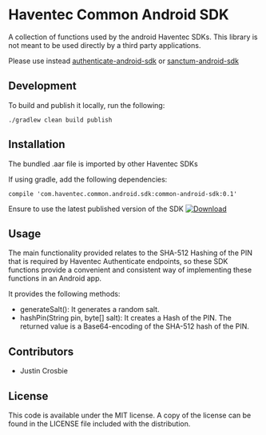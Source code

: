 # Haventec Common Android SDK

A collection of functions used by the android Haventec SDKs. This library is not meant to be used directly by a third party applications.

Please use instead [authenticate-android-sdk](https://github.com/Haventec/authenticate-android-sdk) or
[sanctum-android-sdk](https://github.com/Haventec/sanctum-android-sdk)


## Development
To build and publish it locally, run the following:
```
./gradlew clean build publish
```

## Installation

The bundled .aar file is imported by other Haventec SDKs

If using gradle, add the following dependencies:

```
compile 'com.haventec.common.android.sdk:common-android-sdk:0.1'
```

Ensure to use the latest published version of the SDK
[ ![Download](https://api.bintray.com/packages/haventec/maven/common-android-sdk/images/download.svg?version=0.1) ](https://bintray.com/haventec/maven/common-android-sdk/0.1/link)

## Usage

The main functionality provided relates to the SHA-512 Hashing of the PIN that is required by Haventec Authenticate endpoints,
so these SDK functions provide a convenient and consistent way of implementing these functions in an Android app.

It provides the following methods:
* generateSalt(): It generates a random salt.
* hashPin(String pin, byte[] salt): It creates a Hash of the PIN. The returned value is a Base64-encoding of the SHA-512 hash of the PIN.


## Contributors

 - Justin Crosbie

## License

This code is available under the MIT license. A copy of the license can be found in the LICENSE file included with the distribution.
